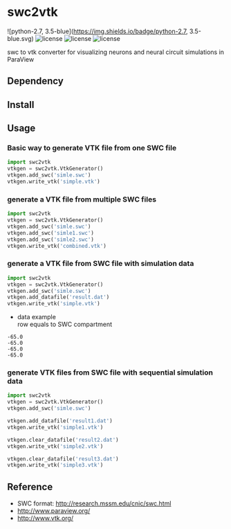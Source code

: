 # swc2vtk
![python-2.7, 3.5-blue](https://img.shields.io/badge/python-2.7, 3.5-blue.svg)
![license](https://img.shields.io/badge/license-apache-blue.svg)
![license](https://img.shields.io/badge/Paraview-5.2-green.svg)
![license](https://img.shields.io/badge/NEURON-7.4-green.svg)

swc to vtk converter for visualizing neurons and neural circuit simulations in ParaView

## Dependency

## Install

## Usage

### Basic way to generate VTK file from one SWC file
```python
import swc2vtk
vtkgen = swc2vtk.VtkGenerator()
vtkgen.add_swc('simle.swc')
vtkgen.write_vtk('simple.vtk')
```

### generate a VTK file from multiple SWC files
```python
import swc2vtk
vtkgen = swc2vtk.VtkGenerator()
vtkgen.add_swc('simle.swc')
vtkgen.add_swc('simle1.swc')
vtkgen.add_swc('simle2.swc')
vtkgen.write_vtk('combined.vtk')
```

### generate a VTK file from SWC file with simulation data
```python
import swc2vtk
vtkgen = swc2vtk.VtkGenerator()
vtkgen.add_swc('simle.swc')
vtkgen.add_datafile('result.dat')
vtkgen.write_vtk('simple.vtk')
```

- data example  
row equals to SWC compartment
```
-65.0
-65.0
-65.0
-65.0
```

### generate VTK files from SWC file with sequential simulation data
```python
import swc2vtk
vtkgen = swc2vtk.VtkGenerator()
vtkgen.add_swc('simle.swc')

vtkgen.add_datafile('result1.dat')
vtkgen.write_vtk('simple1.vtk')

vtkgen.clear_datafile('result2.dat')
vtkgen.write_vtk('simple2.vtk')

vtkgen.clear_datafile('result3.dat')
vtkgen.write_vtk('simple3.vtk')
```

## Reference
- SWC format: http://research.mssm.edu/cnic/swc.html
- http://www.paraview.org/
- http://www.vtk.org/
